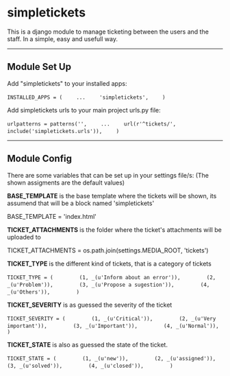 # simpletickets

This is a django module to manage ticketing between the users and the staff.
In a simple, easy and usefull way.

---

## Module Set Up

Add "simpletickets" to your installed apps:

`INSTALLED_APPS = (`
`    ...`
`    'simpletickets',`
`    )`


Add simpletickets urls to your main project urls.py file:

`urlpatterns = patterns('',`
`    ...`
`    url(r'^tickets/', include('simpletickets.urls')),`
`    )`

---

## Module Config

There are some variables that can be set up in your settings file/s:
(The shown assigments are the default values)

**BASE_TEMPLATE** is the base template where the tickets will be shown, its assumend that will be a block named 'simpletickets'

BASE_TEMPLATE = 'index.html'

**TICKET_ATTACHMENTS** is the folder where the ticket's attachments will be uploaded to

TICKET_ATTACHMENTS = os.path.join(settings.MEDIA_ROOT, 'tickets')

**TICKET_TYPE** is the different kind of tickets, that is a category of tickets

`TICKET_TYPE = (`
`        (1, _(u'Inform about an error')),`
`        (2, _(u'Problem')),`
`        (3, _(u'Propose a sugestion')),`
`        (4, _(u'Others')),`
`        )`

**TICKET_SEVERITY** is as guessed the severity of the ticket

`TICKET_SEVERITY = (`
`        (1, _(u'Critical')),`
`        (2, _(u'Very important')),`
`        (3, _(u'Important')),`
`        (4, _(u'Normal')),`
`        )`

**TICKET_STATE**  is also as guessed the state of the ticket.

`TICKET_STATE = (`
`        (1, _(u'new')),`
`        (2, _(u'assigned')),`
`        (3, _(u'solved')),`
`        (4, _(u'closed')),`
`        )`
